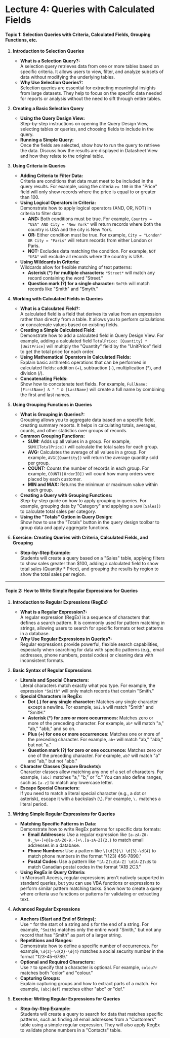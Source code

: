# Lecture 4: Queries with Calculated Fields

#### **Topic 1: Selection Queries with Criteria, Calculated Fields, Grouping Functions, etc.**

1. **Introduction to Selection Queries**
   - **What is a Selection Query?:**  
     A selection query retrieves data from one or more tables based on specific criteria. It allows users to view, filter, and analyze subsets of data without modifying the underlying tables.
   - **Why Use Selection Queries?:**  
     Selection queries are essential for extracting meaningful insights from large datasets. They help to focus on the specific data needed for reports or analysis without the need to sift through entire tables.

2. **Creating a Basic Selection Query**
   - **Using the Query Design View:**  
     Step-by-step instructions on opening the Query Design View, selecting tables or queries, and choosing fields to include in the query.
   - **Running a Simple Query:**  
     Once the fields are selected, show how to run the query to retrieve the data. Discuss how the results are displayed in Datasheet View and how they relate to the original table.

3. **Using Criteria in Queries**
   - **Adding Criteria to Filter Data:**  
     Criteria are conditions that data must meet to be included in the query results. For example, using the criteria `>= 100` in the "Price" field will only show records where the price is equal to or greater than 100.
   - **Using Logical Operators in Criteria:**  
     Demonstrate how to apply logical operators (AND, OR, NOT) in criteria to filter data:
     - **AND:** Both conditions must be true. For example, `Country = "USA" AND City = "New York"` will return records where both the country is USA and the city is New York.
     - **OR:** Either condition must be true. For example, `City = "London" OR City = "Paris"` will return records from either London or Paris.
     - **NOT:** Excludes data matching the condition. For example, `NOT "USA"` will exclude all records where the country is USA.
   - **Using Wildcards in Criteria:**  
     Wildcards allow for flexible matching of text patterns:
     - **Asterisk (*) for multiple characters:** `*Street*` will match any record containing the word "Street."
     - **Question mark (?) for a single character:** `Sm?th` will match records like "Smith" and "Smyth."

4. **Working with Calculated Fields in Queries**
   - **What is a Calculated Field?:**  
     A calculated field is a field that derives its value from an expression rather than directly from a table. It allows you to perform calculations or concatenate values based on existing fields.
   - **Creating a Simple Calculated Field:**  
     Demonstrate how to add a calculated field in Query Design View. For example, adding a calculated field `TotalPrice: [Quantity] * [UnitPrice]` will multiply the "Quantity" field by the "UnitPrice" field to get the total price for each order.
   - **Using Mathematical Operators in Calculated Fields:**  
     Explain basic arithmetic operations that can be performed in calculated fields: addition (+), subtraction (-), multiplication (*), and division (/).
   - **Concatenating Fields:**  
     Show how to concatenate text fields. For example, `FullName: [FirstName] & " " & [LastName]` will create a full name by combining the first and last names.

5. **Using Grouping Functions in Queries**
   - **What is Grouping in Queries?:**  
     Grouping allows you to aggregate data based on a specific field, creating summary reports. It helps in calculating totals, averages, counts, and other statistics over groups of records.
   - **Common Grouping Functions:**
     - **SUM:** Adds up all values in a group. For example, `SUM([TotalPrice])` will calculate the total sales for each group.
     - **AVG:** Calculates the average of all values in a group. For example, `AVG([Quantity])` will return the average quantity sold per group.
     - **COUNT:** Counts the number of records in each group. For example, `COUNT([OrderID])` will count how many orders were placed by each customer.
     - **MIN and MAX:** Returns the minimum or maximum value within each group.
   - **Creating a Query with Grouping Functions:**  
     Step-by-step guide on how to apply grouping in queries. For example, grouping data by "Category" and applying a `SUM([Sales])` to calculate total sales per category.
   - **Using the "Totals" Option in Query Design:**  
     Show how to use the "Totals" button in the query design toolbar to group data and apply aggregate functions.

6. **Exercise: Creating Queries with Criteria, Calculated Fields, and Grouping**
   - **Step-by-Step Example:**  
     Students will create a query based on a "Sales" table, applying filters to show sales greater than $100, adding a calculated field to show total sales (Quantity * Price), and grouping the results by region to show the total sales per region.

---

#### **Topic 2: How to Write Simple Regular Expressions for Queries**

1. **Introduction to Regular Expressions (RegEx)**
   - **What is a Regular Expression?:**  
     A regular expression (RegEx) is a sequence of characters that defines a search pattern. It is commonly used for pattern matching in strings, allowing users to search for specific formats or text patterns in a database.
   - **Why Use Regular Expressions in Queries?:**  
     Regular expressions provide powerful, flexible search capabilities, especially when searching for data with specific patterns (e.g., email addresses, phone numbers, postal codes) or cleaning data with inconsistent formats.

2. **Basic Syntax of Regular Expressions**
   - **Literals and Special Characters:**  
     Literal characters match exactly what you type. For example, the expression `"Smith"` will only match records that contain "Smith."
   - **Special Characters in RegEx:**  
     - **Dot (.) for any single character:** Matches any single character except a newline. For example, `Smi.h` will match "Smith" and "SmitH."
     - **Asterisk (*) for zero or more occurrences:** Matches zero or more of the preceding character. For example, `ab*` will match "a," "ab," "abb," and so on.
     - **Plus (+) for one or more occurrences:** Matches one or more of the preceding character. For example, `ab+` will match "ab," "abb," but not "a."
     - **Question mark (?) for zero or one occurrence:** Matches zero or one of the preceding character. For example, `ab?` will match "a" and "ab," but not "abb."
   - **Character Classes (Square Brackets):**  
     Character classes allow matching any one of a set of characters. For example, `[abc]` matches "a," "b," or "c." You can also define ranges, such as `[a-z]` to match any lowercase letter.
   - **Escape Special Characters:**  
     If you need to match a literal special character (e.g., a dot or asterisk), escape it with a backslash (`\`). For example, `\.` matches a literal period.

3. **Writing Simple Regular Expressions for Queries**
   - **Matching Specific Patterns in Data:**  
     Demonstrate how to write RegEx patterns for specific data formats:
     - **Email Addresses:** Use a regular expression like `[a-zA-Z0-9._%+-]+@[a-zA-Z0-9.-]+\.[a-zA-Z]{2,}` to match email addresses in a database.
     - **Phone Numbers:** Use a pattern like `\(\d{3}\) \d{3}-\d{4}` to match phone numbers in the format "(123) 456-7890."
     - **Postal Codes:** Use a pattern like `^[A-Z]\d[A-Z] \d[A-Z]\d$` to match Canadian postal codes in the format "A1B 2C3."
   - **Using RegEx in Query Criteria:**  
     In Microsoft Access, regular expressions aren't natively supported in standard queries, but you can use VBA functions or expressions to perform similar pattern matching tasks. Show how to create a query where criteria use functions or patterns for validating or extracting text.
   
4. **Advanced Regular Expressions**
   - **Anchors (Start and End of Strings):**  
     Use `^` for the start of a string and `$` for the end of a string. For example, `^Smith$` matches only the entire word "Smith," but not any record that has "Smith" as part of a larger string.
   - **Repetitions and Ranges:**  
     Demonstrate how to define a specific number of occurrences. For example, `\d{3}-\d{2}-\d{4}` matches a social security number in the format "123-45-6789."
   - **Optional and Required Characters:**  
     Use `?` to specify that a character is optional. For example, `colou?r` matches both "color" and "colour."
   - **Capturing Groups:**  
     Explain capturing groups and how to extract parts of a match. For example, `(abc|def)` matches either "abc" or "def."

5. **Exercise: Writing Regular Expressions for Queries**
   - **Step-by-Step Example:**  
     Students will create a query to search for data that matches specific patterns, such as finding all email addresses from a "Customers" table using a simple regular expression. They will also apply RegEx to validate phone numbers in a "Contacts" table.
